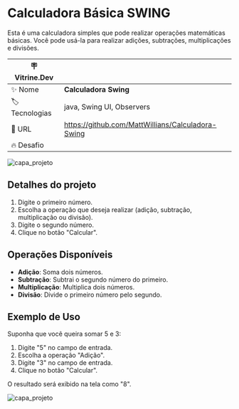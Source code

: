 # Calculadora Básica SWING

Esta é uma calculadora simples que pode realizar operações matemáticas básicas. Você pode usá-la para realizar adições, subtrações, multiplicações e divisões.

| :placard: Vitrine.Dev |     |
| -------------  | --- |
| :sparkles: Nome        | **Calculadora Swing**
| :label: Tecnologias | java, Swing UI, Observers
| :rocket: URL         | https://github.com/MattWillians/Calculadora-Swing
| :fire: Desafio     | 

<!-- Inserir imagem com a #vitrinedev ao final do link -->
![capa_projeto](https://github.com/MattWillians/Calculadora-Swing/assets/102035342/09b62e46-0de1-40c7-847d-9c3a060ddfc9#vitrinedev)

## Detalhes do projeto

1. Digite o primeiro número.
2. Escolha a operação que deseja realizar (adição, subtração, multiplicação ou divisão).
3. Digite o segundo número.
4. Clique no botão "Calcular".

## Operações Disponíveis

- **Adição**: Soma dois números.
- **Subtração**: Subtrai o segundo número do primeiro.
- **Multiplicação**: Multiplica dois números.
- **Divisão**: Divide o primeiro número pelo segundo.

## Exemplo de Uso

Suponha que você queira somar 5 e 3:

1. Digite "5" no campo de entrada.
2. Escolha a operação "Adição".
3. Digite "3" no campo de entrada.
4. Clique no botão "Calcular".

O resultado será exibido na tela como "8".

![capa_projeto](https://github.com/MattWillians/Calculadora-Swing/assets/102035342/09b62e46-0de1-40c7-847d-9c3a060ddfc9#vitrinedev)
